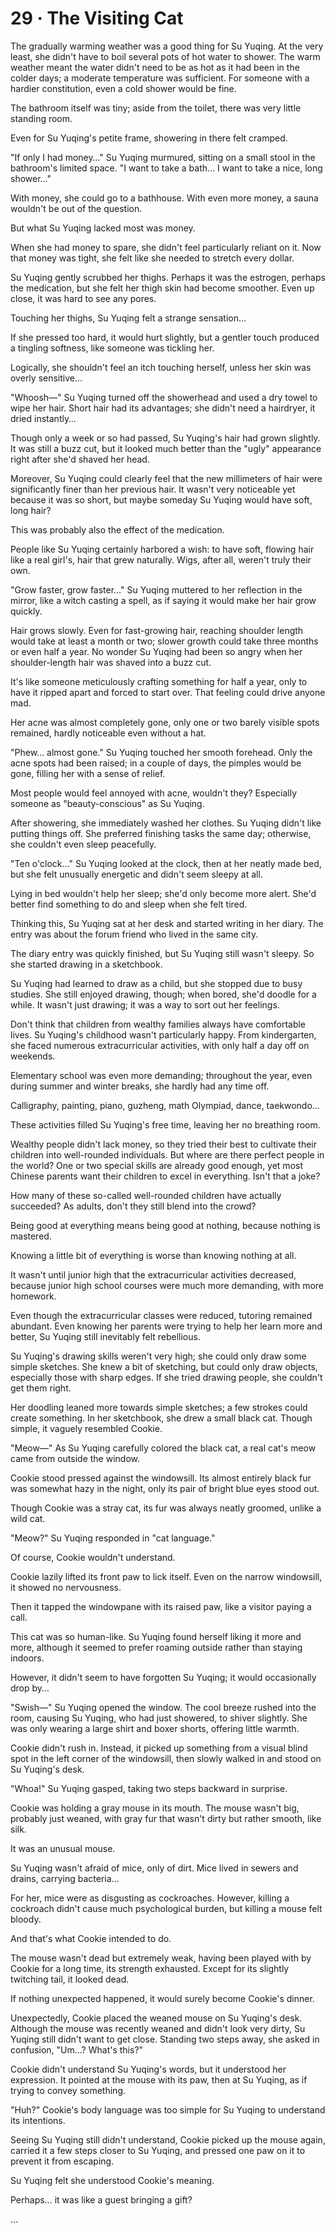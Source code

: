 # 29 · The Visiting Cat

The gradually warming weather was a good thing for Su Yuqing. At the very least, she didn't have to boil several pots of hot water to shower.  The warm weather meant the water didn't need to be as hot as it had been in the colder days; a moderate temperature was sufficient.  For someone with a hardier constitution, even a cold shower would be fine.

The bathroom itself was tiny; aside from the toilet, there was very little standing room.

Even for Su Yuqing's petite frame, showering in there felt cramped.

"If only I had money…" Su Yuqing murmured, sitting on a small stool in the bathroom's limited space. "I want to take a bath… I want to take a nice, long shower…"

With money, she could go to a bathhouse.  With even more money, a sauna wouldn't be out of the question.

But what Su Yuqing lacked most was money.

When she had money to spare, she didn't feel particularly reliant on it. Now that money was tight, she felt like she needed to stretch every dollar.

Su Yuqing gently scrubbed her thighs. Perhaps it was the estrogen, perhaps the medication, but she felt her thigh skin had become smoother. Even up close, it was hard to see any pores.

Touching her thighs, Su Yuqing felt a strange sensation…

If she pressed too hard, it would hurt slightly, but a gentler touch produced a tingling softness, like someone was tickling her.

Logically, she shouldn't feel an itch touching herself, unless her skin was overly sensitive…

"Whoosh—" Su Yuqing turned off the showerhead and used a dry towel to wipe her hair. Short hair had its advantages; she didn't need a hairdryer, it dried instantly…

Though only a week or so had passed, Su Yuqing's hair had grown slightly. It was still a buzz cut, but it looked much better than the "ugly" appearance right after she'd shaved her head.

Moreover, Su Yuqing could clearly feel that the new millimeters of hair were significantly finer than her previous hair.  It wasn't very noticeable yet because it was so short, but maybe someday Su Yuqing would have soft, long hair?

This was probably also the effect of the medication.

People like Su Yuqing certainly harbored a wish: to have soft, flowing hair like a real girl's, hair that grew naturally. Wigs, after all, weren't truly their own.

"Grow faster, grow faster…" Su Yuqing muttered to her reflection in the mirror, like a witch casting a spell, as if saying it would make her hair grow quickly.

Hair grows slowly. Even for fast-growing hair, reaching shoulder length would take at least a month or two; slower growth could take three months or even half a year.  No wonder Su Yuqing had been so angry when her shoulder-length hair was shaved into a buzz cut.

It's like someone meticulously crafting something for half a year, only to have it ripped apart and forced to start over. That feeling could drive anyone mad.

Her acne was almost completely gone, only one or two barely visible spots remained, hardly noticeable even without a hat.

"Phew… almost gone." Su Yuqing touched her smooth forehead. Only the acne spots had been raised; in a couple of days, the pimples would be gone, filling her with a sense of relief.

Most people would feel annoyed with acne, wouldn't they? Especially someone as "beauty-conscious" as Su Yuqing.

After showering, she immediately washed her clothes. Su Yuqing didn't like putting things off. She preferred finishing tasks the same day; otherwise, she couldn't even sleep peacefully.

"Ten o'clock…" Su Yuqing looked at the clock, then at her neatly made bed, but she felt unusually energetic and didn't seem sleepy at all.

Lying in bed wouldn't help her sleep; she'd only become more alert.  She'd better find something to do and sleep when she felt tired.

Thinking this, Su Yuqing sat at her desk and started writing in her diary.  The entry was about the forum friend who lived in the same city.

The diary entry was quickly finished, but Su Yuqing still wasn't sleepy.  So she started drawing in a sketchbook.

Su Yuqing had learned to draw as a child, but she stopped due to busy studies. She still enjoyed drawing, though; when bored, she'd doodle for a while.  It wasn't just drawing; it was a way to sort out her feelings.

Don't think that children from wealthy families always have comfortable lives. Su Yuqing's childhood wasn't particularly happy. From kindergarten, she faced numerous extracurricular activities, with only half a day off on weekends.

Elementary school was even more demanding; throughout the year, even during summer and winter breaks, she hardly had any time off.

Calligraphy, painting, piano, guzheng, math Olympiad, dance, taekwondo…

These activities filled Su Yuqing's free time, leaving her no breathing room.

Wealthy people didn't lack money, so they tried their best to cultivate their children into well-rounded individuals. But where are there perfect people in the world?  One or two special skills are already good enough, yet most Chinese parents want their children to excel in everything.  Isn't that a joke?

How many of these so-called well-rounded children have actually succeeded?  As adults, don't they still blend into the crowd?

Being good at everything means being good at nothing, because nothing is mastered.

Knowing a little bit of everything is worse than knowing nothing at all.

It wasn't until junior high that the extracurricular activities decreased, because junior high school courses were much more demanding, with more homework.

Even though the extracurricular classes were reduced, tutoring remained abundant. Even knowing her parents were trying to help her learn more and better, Su Yuqing still inevitably felt rebellious.

Su Yuqing's drawing skills weren't very high; she could only draw some simple sketches. She knew a bit of sketching, but could only draw objects, especially those with sharp edges.  If she tried drawing people, she couldn't get them right.

Her doodling leaned more towards simple sketches; a few strokes could create something.  In her sketchbook, she drew a small black cat.  Though simple, it vaguely resembled Cookie.

"Meow—" As Su Yuqing carefully colored the black cat, a real cat's meow came from outside the window.

Cookie stood pressed against the windowsill.  Its almost entirely black fur was somewhat hazy in the night, only its pair of bright blue eyes stood out.

Though Cookie was a stray cat, its fur was always neatly groomed, unlike a wild cat.

"Meow?" Su Yuqing responded in "cat language."

Of course, Cookie wouldn't understand.

Cookie lazily lifted its front paw to lick itself. Even on the narrow windowsill, it showed no nervousness.

Then it tapped the windowpane with its raised paw, like a visitor paying a call.

This cat was so human-like. Su Yuqing found herself liking it more and more, although it seemed to prefer roaming outside rather than staying indoors.

However, it didn't seem to have forgotten Su Yuqing; it would occasionally drop by…

"Swish—" Su Yuqing opened the window.  The cool breeze rushed into the room, causing Su Yuqing, who had just showered, to shiver slightly. She was only wearing a large shirt and boxer shorts, offering little warmth.

Cookie didn't rush in.  Instead, it picked up something from a visual blind spot in the left corner of the windowsill, then slowly walked in and stood on Su Yuqing's desk.

"Whoa!" Su Yuqing gasped, taking two steps backward in surprise.

Cookie was holding a gray mouse in its mouth.  The mouse wasn't big, probably just weaned, with gray fur that wasn't dirty but rather smooth, like silk.

It was an unusual mouse.

Su Yuqing wasn't afraid of mice, only of dirt. Mice lived in sewers and drains, carrying bacteria…

For her, mice were as disgusting as cockroaches.  However, killing a cockroach didn't cause much psychological burden, but killing a mouse felt bloody.

And that's what Cookie intended to do.

The mouse wasn't dead but extremely weak, having been played with by Cookie for a long time, its strength exhausted.  Except for its slightly twitching tail, it looked dead.

If nothing unexpected happened, it would surely become Cookie's dinner.

Unexpectedly, Cookie placed the weaned mouse on Su Yuqing's desk. Although the mouse was recently weaned and didn't look very dirty, Su Yuqing still didn't want to get close. Standing two steps away, she asked in confusion, "Um…? What's this?"

Cookie didn't understand Su Yuqing's words, but it understood her expression.  It pointed at the mouse with its paw, then at Su Yuqing, as if trying to convey something.

"Huh?" Cookie's body language was too simple for Su Yuqing to understand its intentions.

Seeing Su Yuqing still didn't understand, Cookie picked up the mouse again, carried it a few steps closer to Su Yuqing, and pressed one paw on it to prevent it from escaping.

Su Yuqing felt she understood Cookie's meaning.

Perhaps… it was like a guest bringing a gift?

…
